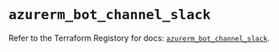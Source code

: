 # `azurerm_bot_channel_slack`

Refer to the Terraform Registory for docs: [`azurerm_bot_channel_slack`](https://www.terraform.io/docs/providers/azurerm/r/bot_channel_slack).
